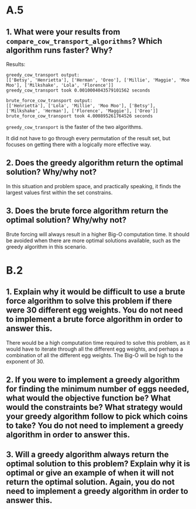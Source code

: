 # A.5

## 1. What were your results from `compare_cow_transport_algorithms`? Which algorithm runs faster? Why?

Results:
```
greedy_cow_transport output:
[['Betsy', 'Henrietta'], ['Herman', 'Oreo'], ['Millie', 'Maggie', 'Moo Moo'], ['Milkshake', 'Lola', 'Florence']]
greedy_cow_transport took 0.0010004043579101562 seconds

brute_force_cow_transport output:
[['Henrietta'], ['Lola', 'Millie', 'Moo Moo'], ['Betsy'], ['Milkshake', 'Herman'], ['Florence', 'Maggie'], ['Oreo']]
brute_force_cow_transport took 4.000895261764526 seconds
```
`greedy_cow_transport` is the faster of the two algorithms.

It did not have to go through every permutation of the result set, but focuses on getting there with a logically more effective way.

## 2. Does the greedy algorithm return the optimal solution? Why/why not?
In this situation and problem space, and practically speaking, it finds the largest values first within the set constrains.

## 3. Does the brute force algorithm return the optimal solution? Why/why not?
Brute forcing will always result in a higher Big-O computation time. It should be avoided when there are more optimal solutions available, such as the greedy algorithm in this scenario.

# B.2

## 1. Explain why it would be difficult to use a brute force algorithm to solve this problem if there were 30 different egg weights. You do not need to implement a brute force algorithm in order to answer this.
There would be a high computation time required to solve this problem, as it would have to iterate through all the different egg weights, and perhaps a combination of all the different egg weights. The Big-O will be high to the exponent of 30.

## 2. If you were to implement a greedy algorithm for finding the minimum number of eggs needed, what would the objective function be? What would the constraints be? What strategy would your greedy algorithm follow to pick which coins to take? You do not need to implement a greedy algorithm in order to answer this.


## 3. Will a greedy algorithm always return the optimal solution to this problem? Explain why it is optimal or give an example of when it will not return the optimal solution. Again, you do not need to implement a greedy algorithm in order to answer this.
